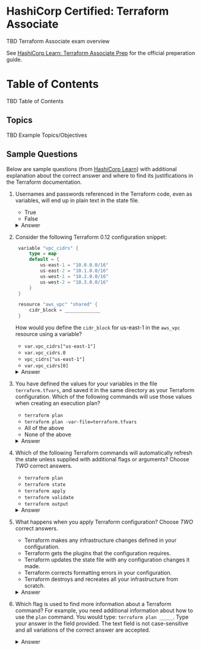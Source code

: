 # HashiCorp Certified: Terraform Associate

TBD Terraform Associate exam overview

See [HashiCorp Learn: Terraform Associate Prep](https://learn.hashicorp.com/collections/terraform/certification) for the official preperation guide.

# Table of Contents

TBD Table of Contents

## Topics

TBD Example Topics/Objectives

## Sample Questions

Below are sample questions (from [HashiCorp Learn](https://learn.hashicorp.com/tutorials/terraform/associate-questions?in=terraform/certification)) with additional explanation about the correct answer and where to find its justifications in the Terraform documentation.

1.  Usernames and passwords referenced in the Terraform code, even as variables, will end up in plain text in the state file.

    - True
    - False

    <details>
    <summary>Answer</summary>

    **True**

    <h3>Explanation</h3>
    TBD
    <h3>Source</h3>
    TBD
    </details>

1.  Consider the following Terraform 0.12 configuration snippet:

    ```go
     variable "vpc_cidrs" {
         type = map
         default = {
             us-east-1 = "10.0.0.0/16"
             us-east-2 = "10.1.0.0/16"
             us-west-1 = "10.2.0.0/16"
             us-west-2 = "10.3.0.0/16"
         }
     }

     resource "aws_vpc" "shared" {
         cidr_block = _____________
     }

    ```

    How would you define the `cidr_block` for us-east-1 in the `aws_vpc` resource using a variable?

    - `var.vpc_cidrs["us-east-1"]`
    - `var.vpc_cidrs.0`
    - `vpc_cidrs["us-east-1"]`
    - `var.vpc_cidrs[0]`

    <details>
    <summary>Answer</summary>

    **`var.vpc_cidrs["us-east-1"]`**

    <h3>Explanation</h3>
    TBD
    <h3>Source</h3>
    TBD
    </details>

1.  You have defined the values for your variables in the file `terraform.tfvars`, and saved it in the same directory as your Terraform configuration. Which of the following commands will use those values when creating an execution plan?

    - `terraform plan`
    - `terraform plan -var-file=terraform.tfvars`
    - All of the above
    - None of the above

    <details>
    <summary>Answer</summary>

    **All of the above**

    <h3>Explanation</h3>
    TBD
    <h3>Source</h3>
    TBD
    </details>

1.  Which of the following Terraform commands will automatically refresh the state unless supplied with additional flags or arguments? Choose _TWO_ correct answers.

    - `terraform plan`
    - `terraform state`
    - `terraform apply`
    - `terraform validate`
    - `terraform output`

    <details>
    <summary>Answer</summary>

    - **`terraform plan`**
    - **`terraform apply`**

    <h3>Explanation</h3>
    TBD
    <h3>Source</h3>
    TBD
    </details>

1.  What happens when you apply Terraform configuration? Choose _TWO_ correct answers.

    - Terraform makes any infrastructure changes defined in your configuration.
    - Terraform gets the plugins that the configuration requires.
    - Terraform updates the state file with any configuration changes it made.
    - Terraform corrects formatting errors in your configuration.
    - Terraform destroys and recreates all your infrastructure from scratch.

    <details>
    <summary>Answer</summary>

    - **Terraform makes any infrastructure changes defined in your configuration.**
    - **Terraform updates the state file with any configuration changes it made.**

    <h3>Explanation</h3>
    TBD
    <h3>Source</h3>
    TBD
    </details>

1.  Which flag is used to find more information about a Terraform command? For example, you need additional information about how to use the `plan` command. You would type: `terraform plan _____`. Type your answer in the field provided. The text field is not case-sensitive and all variations of the correct answer are accepted.

    <details>
    <summary>Answer</summary>

    - **`-h`**
    - **`-help`**
    - **`--help`**

    NOTE: See [this question](https://learn.hashicorp.com/tutorials/terraform/associate-questions?in=terraform/certification#text-match) on HashiCorp Learn for the full list of the variations that would be accepted as the correct answer.

    <h3>Explanation</h3>
    TBD
    <h3>Source</h3>
    TBD
    </details>
